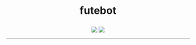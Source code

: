 # <p align="center"> futebot </p>
  
<p align="center"> <img src="https://img.shields.io/badge/Python-3776AB?style=for-the-badge&logo=python&logoColor=white" />  
  <img src="https://img.shields.io/badge/SQLite-07405E?style=for-the-badge&logo=sqlite&logoColor=white"/> </p>

____

